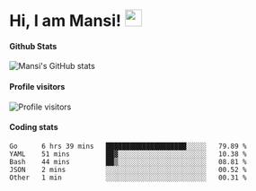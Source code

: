 # Hi, I am Mansi! <img src="https://user-images.githubusercontent.com/1303154/88677602-1635ba80-d120-11ea-84d8-d263ba5fc3c0.gif" width="30px">

#### Github Stats

![Mansi's GitHub stats](https://github-readme-stats.vercel.app/api?username=mansikulkarni96&theme=tokyonight&count_private=true&show_icons=true&hide=contribs)

#### Profile visitors

![Profile visitors](https://visitor-badge.glitch.me/badge?page_id=page.id&left_color=grey&right_color=blue)

#### Coding stats

<!--START_SECTION:waka-->
```text
Go      6 hrs 39 mins   ████████████████████░░░░░   79.89 % 
YAML    51 mins         ██▓░░░░░░░░░░░░░░░░░░░░░░   10.38 % 
Bash    44 mins         ██▒░░░░░░░░░░░░░░░░░░░░░░   08.81 % 
JSON    2 mins          ░░░░░░░░░░░░░░░░░░░░░░░░░   00.52 % 
Other   1 min           ░░░░░░░░░░░░░░░░░░░░░░░░░   00.31 % 
```
<!--END_SECTION:waka-->
